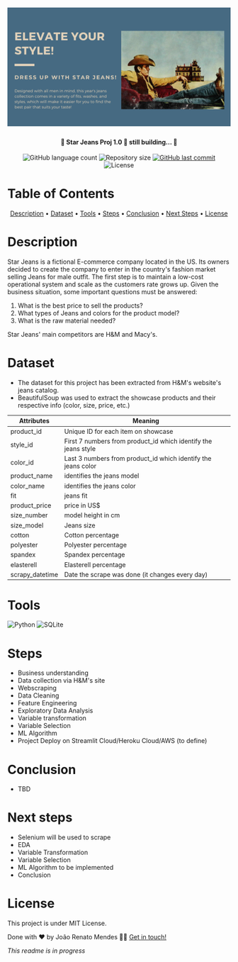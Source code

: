 <h1 align="center">
    <img alt="StarJeansProj" title="#StarJeans" src="starjeans.png" />
</h1>

<h4 align="center"> 
	🚧 Star Jeans Proj 1.0 🚀 still building... 🚧
</h4>


<p align="center">
  <img alt="GitHub language count" src="https://img.shields.io/github/languages/count/rmendes1/star-jeans?color=%2304D361">

 <img alt="Repository size" src="https://img.shields.io/github/repo-size/rmendes1/star-jeans">
	
  
  <a href="https://github.com/rmendes1/house-rocket/commits/main">
    <img alt="GitHub last commit" src="https://img.shields.io/github/last-commit/rmendes1/star-jeans">
  </a>

  <img alt="License" src="https://img.shields.io/badge/license-MIT-brightgreen">
</p>

# Table of Contents
<p align="center">
  <a href="#description">Description</a> •
  <a href="#dataset">Dataset</a> •
  <a href="#tools">Tools</a> •
  <a href="#steps">Steps</a> •  
  <a href="#conclusion">Conclusion</a> •
  <a href="#next-steps">Next Steps</a> •
  <a href="#license">License</a>
</p>


# **Description**

Star Jeans is a fictional E-commerce company located in the US. Its owners decided to create the company to enter in the country's fashion market selling Jeans for male outfit. The first step is to maintain a low-cost operational system and scale as the customers rate grows up. 
Given the business situation, some important questions must be answered:

1. What is the best price to sell the products?
2. What types of Jeans and colors for the product model?
3. What is the raw material needed?

Star Jeans' main competitors are H&M and Macy's.

# **Dataset**

- The dataset for this project has been extracted from H&M's website's jeans catalog.
- BeautifulSoup was used to extract the showcase products and their respective info (color, size, price, etc.)

| Attributes     | Meaning                                                                                                                                                                                              |
|----------------|------------------------------------------------------------------------------------------------------------------------------------------------------------------------------------------------------|
| product_id             | Unique ID for each item on showcase                                                                                                                                                                         |
| style_id           | First 7 numbers from product_id which identify the jeans style                                                                                                                                                                                |
| color_id          | Last 3 numbers from product_id which identify the jeans color                                                                                                                                                                              |
| product_name       | identifies the jeans model                                                                                                                                                                                   |
| color_name      | identifies the jeans color            |
| fit    | jeans fit                                                                                                                                               |
| product_price       | price in US$                                                                                                                                                                     |
| size_number         | model height in cm                                                                                                                                                                                    |
| size_model     |  Jeans size                                                                                                         |
| cotton           | Cotton percentage                                                                                                                                        |
| polyester      | Polyester percentage                                                                                                                                              |
| spandex          | Spandex percentage |
| elasterell     | Elasterell percentage  |                                                                                                                        
| scrapy_datetime  | Date the scrape was done (it changes every day)  |                                                                                                                        

# Tools
![Python](https://img.shields.io/badge/-Python-007396?style=flat-square&logo=python&logoColor=ffffff)
![SQLite](https://img.shields.io/badge/-SQLite-5CB3FF?style=flat-square&logo=sqlite)

# Steps

- Business understanding
- Data collection via H&M's site
- Webscraping
- Data Cleaning
- Feature Engineering
- Exploratory Data Analysis
- Variable transformation 
- Variable Selection
- ML Algorithm
- Project Deploy on Streamlit Cloud/Heroku Cloud/AWS (to define)

# Conclusion
- TBD
	
	
# Next steps
- Selenium will be used to scrape
- EDA
- Variable Transformation
- Variable Selection
- ML Algorithm to be implemented
- Conclusion

# License

This project is under MIT License.

Done with ❤️ by João Renato Mendes 👋🏽 [Get in touch!](https://www.linkedin.com/in/joaorenatomendes/)

_This readme is in progress_
